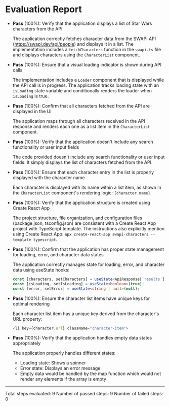 # Evaluation Report

- **Pass** (100%): Verify that the application displays a list of Star Wars characters from the API
  
  The application correctly fetches character data from the SWAPI API (https://swapi.dev/api/people) and displays it in a list. The implementation includes a `fetchCharacters` function in the `swapi.ts` file and displays characters using the `CharacterList` component.

- **Pass** (100%): Ensure that a visual loading indicator is shown during API calls
  
  The implementation includes a `Loader` component that is displayed while the API call is in progress. The application tracks loading state with an `isLoading` state variable and conditionally renders the loader when `isLoading` is true.

- **Pass** (100%): Confirm that all characters fetched from the API are displayed in the UI
  
  The application maps through all characters received in the API response and renders each one as a list item in the `CharacterList` component.

- **Pass** (100%): Verify that the application doesn't include any search functionality or user input fields
  
  The code provided doesn't include any search functionality or user input fields. It simply displays the list of characters fetched from the API.

- **Pass** (100%): Ensure that each character entry in the list is properly displayed with the character name
  
  Each character is displayed with its name within a list item, as shown in the `CharacterList` component's rendering logic: `{character.name}`.

- **Pass** (100%): Verify that the application structure is created using Create React App
  
  The project structure, file organization, and configuration files (package.json, tsconfig.json) are consistent with a Create React App project with TypeScript template. The instructions also explicitly mention using Create React App: `npx create-react-app swapi-characters --template typescript`.

- **Pass** (100%): Confirm that the application has proper state management for loading, error, and character data states
  
  The application correctly manages state for loading, error, and character data using useState hooks:
  ```typescript
  const [characters, setCharacters] = useState<ApiResponse['results']>([]);
  const [isLoading, setIsLoading] = useState<boolean>(true);
  const [error, setError] = useState<string | null>(null);
  ```

- **Pass** (100%): Ensure the character list items have unique keys for optimal rendering
  
  Each character list item has a unique key derived from the character's URL property:
  ```typescript
  <li key={character.url} className="character-item">
  ```

- **Pass** (100%): Verify that the application handles empty data states appropriately
  
  The application properly handles different states:
  - Loading state: Shows a spinner
  - Error state: Displays an error message
  - Empty data would be handled by the map function which would not render any elements if the array is empty

---

Total steps evaluated: 9
Number of passed steps: 9
Number of failed steps: 0